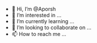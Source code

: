 - 👋 Hi, I’m @Aporsh
- 👀 I’m interested in ...
- 🌱 I’m currently learning ...
- 💞️ I’m looking to collaborate on ...
- 📫 How to reach me ...

<!---
Aporsh/Aporsh is a ✨ special ✨ repository because its `README.md` (this file) appears on your GitHub profile.
You can click the Preview link to take a look at your changes.
--->
